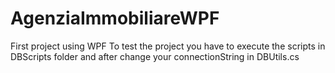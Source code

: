# AgenziaImmobiliareWPF
First project using WPF
To test the project you have to execute the scripts in DBScripts folder and after change your connectionString in DBUtils.cs
